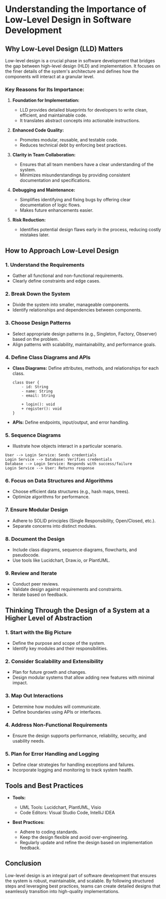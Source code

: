 # Understanding the Importance of Low-Level Design in Software Development

## Why Low-Level Design (LLD) Matters

Low-level design is a crucial phase in software development that bridges the gap between high-level design (HLD) and implementation. It focuses on the finer details of the system's architecture and defines how the components will interact at a granular level.

### Key Reasons for Its Importance:

1. **Foundation for Implementation:**
   - LLD provides detailed blueprints for developers to write clean, efficient, and maintainable code.
   - It translates abstract concepts into actionable instructions.

2. **Enhanced Code Quality:**
   - Promotes modular, reusable, and testable code.
   - Reduces technical debt by enforcing best practices.

3. **Clarity in Team Collaboration:**
   - Ensures that all team members have a clear understanding of the system.
   - Minimizes misunderstandings by providing consistent documentation and specifications.

4. **Debugging and Maintenance:**
   - Simplifies identifying and fixing bugs by offering clear documentation of logic flows.
   - Makes future enhancements easier.

5. **Risk Reduction:**
   - Identifies potential design flaws early in the process, reducing costly mistakes later.

## How to Approach Low-Level Design

### 1. **Understand the Requirements**
   - Gather all functional and non-functional requirements.
   - Clearly define constraints and edge cases.

### 2. **Break Down the System**
   - Divide the system into smaller, manageable components.
   - Identify relationships and dependencies between components.

### 3. **Choose Design Patterns**
   - Select appropriate design patterns (e.g., Singleton, Factory, Observer) based on the problem.
   - Align patterns with scalability, maintainability, and performance goals.

### 4. **Define Class Diagrams and APIs**
   - **Class Diagrams:** Define attributes, methods, and relationships for each class.
     ```
     class User {
         - id: String
         - name: String
         - email: String
         
         + login(): void
         + register(): void
     }
     ```
   - **APIs:** Define endpoints, input/output, and error handling.

### 5. **Sequence Diagrams**
   - Illustrate how objects interact in a particular scenario.
   ```
   User --> Login Service: Sends credentials
   Login Service --> Database: Verifies credentials
   Database --> Login Service: Responds with success/failure
   Login Service --> User: Returns response
   ```

### 6. **Focus on Data Structures and Algorithms**
   - Choose efficient data structures (e.g., hash maps, trees).
   - Optimize algorithms for performance.

### 7. **Ensure Modular Design**
   - Adhere to SOLID principles (Single Responsibility, Open/Closed, etc.).
   - Separate concerns into distinct modules.

### 8. **Document the Design**
   - Include class diagrams, sequence diagrams, flowcharts, and pseudocode.
   - Use tools like Lucidchart, Draw.io, or PlantUML.

### 9. **Review and Iterate**
   - Conduct peer reviews.
   - Validate design against requirements and constraints.
   - Iterate based on feedback.

## Thinking Through the Design of a System at a Higher Level of Abstraction

### 1. **Start with the Big Picture**
   - Define the purpose and scope of the system.
   - Identify key modules and their responsibilities.

### 2. **Consider Scalability and Extensibility**
   - Plan for future growth and changes.
   - Design modular systems that allow adding new features with minimal impact.

### 3. **Map Out Interactions**
   - Determine how modules will communicate.
   - Define boundaries using APIs or interfaces.

### 4. **Address Non-Functional Requirements**
   - Ensure the design supports performance, reliability, security, and usability needs.

### 5. **Plan for Error Handling and Logging**
   - Define clear strategies for handling exceptions and failures.
   - Incorporate logging and monitoring to track system health.

## Tools and Best Practices

- **Tools:**
  - UML Tools: Lucidchart, PlantUML, Visio
  - Code Editors: Visual Studio Code, IntelliJ IDEA

- **Best Practices:**
  - Adhere to coding standards.
  - Keep the design flexible and avoid over-engineering.
  - Regularly update and refine the design based on implementation feedback.

## Conclusion

Low-level design is an integral part of software development that ensures the system is robust, maintainable, and scalable. By following structured steps and leveraging best practices, teams can create detailed designs that seamlessly transition into high-quality implementations.
